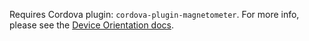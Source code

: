 
Requires Cordova plugin: `cordova-plugin-magnetometer`. For more info, please see the [Device Orientation docs](https://github.com/sdesalas/cordova-plugin-magnetometer).
